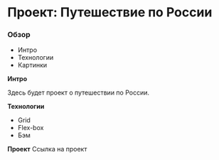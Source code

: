 # Проект: Путешествие по России

### Обзор
* Интро
* Технологии
* Картинки

**Интро**

Здесь будет проект о путешествии по России.

**Технологии**
* Grid
* Flex-box
* Бэм

**Проект**
Ссылка на проект 
